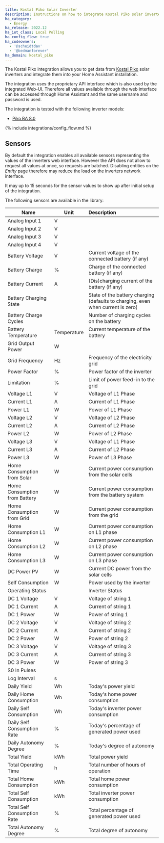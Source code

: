 ```yaml
---
title: Kostal Piko Solar Inverter
description: Instructions on how to integrate Kostal Piko solar inverter within Home Assistant.
ha_category:
  - Energy
ha_release: 2022.12
ha_iot_class: Local Polling
ha_config_flow: true
ha_codeowners:
  - '@scheidtdav'
  - '@bedmanforever'
ha_domain: kostal_piko
---
```


The Kostal Piko integration allows you to get data from [Kostal Piko](https://www.kostal-solar-electric.com/) solar inverters and integrate them into your Home Assistant installation.

The integration uses the proprietary API interface which is also used by the
integrated Web-UI.
Therefore all values available through the web interface can be accessed through
Home Assistant and the same username and password is used.

The integration is tested with the following inverter models:

- [Piko BA 8.0](https://www.kostal-solar-electric.com/en-gb/download/archiv/#Solar%20Inverter/PIKO%20BA%206.0%20-%2010/United%20Kingdom/)

{% include integrations/config_flow.md %}

## Sensors

By default the integration enables all available sensors representing the values
of the inverters web interface. However the API does not allow to request all
values at once, so requests are batched.
Disabling entities on the *Entity* page therefore may reduce the load on the
inverters network interface.

<div class='note'>
It may up to 15 seconds for the sensor values to show up after initial setup of
the integration.
</div>

The following sensors are available in the library:

| Name                          | Unit        | Description                                                                     |
| ----------------------------- | ----------- | :------------------------------------------------------------------------------ |
| Analog Input 1                | V           |                                                                                 |
| Analog Input 2                | V           |                                                                                 |
| Analog Input 3                | V           |                                                                                 |
| Analog Input 4                | V           |                                                                                 |
| Battery Voltage               | V           | Current voltage of the connected battery (if any)                               |
| Battery Charge                | %           | Charge of the connected battery (if any)                                        |
| Battery Current               | A           | (Dis)charging current of the battery (if any)                                   |
| Battery Charging State        |             | State of the battery charging (defaults to charging, even when current is zero) |
| Battery Charge Cycles         |             | Number of charging cycles on the battery                                        |
| Battery Temperature           | Temperature | Current temperature of the battery                                              |
| Grid Output Power             | W           |                                                                                 |
| Grid Frequency                | Hz          | Frequency of the electricity grid                                               |
| Power Factor                  | %           | Power factor of the inverter                                                    |
| Limitation                    | %           | Limit of power feed-in to the grid                                              |
| Voltage L1                    | V           | Voltage of L1 Phase                                                             |
| Current L1                    | A           | Current of L1 Phase                                                             |
| Power L1                      | W           | Power of L1 Phase                                                               |
| Voltage L2                    | V           | Voltage of L2 Phase                                                             |
| Current L2                    | A           | Current of L2 Phase                                                             |
| Power L2                      | W           | Power of L2 Phase                                                               |
| Voltage L3                    | V           | Voltage of L1 Phase                                                             |
| Current L3                    | A           | Current of L2 Phase                                                             |
| Power L3                      | W           | Power of L3 Phase                                                               |
| Home Consumption from Solar   | W           | Current power consumption from the solar cells                                  |
| Home Consumption from Battery | W           | Current power consumption from the battery system                               |
| Home Consumption from Grid    | W           | Current power consumption from the grid                                         |
| Home Consumption L1           | W           | Current power consumption on L1 phase                                           |
| Home Consumption L2           | W           | Current power consumption on L2 phase                                           |
| Home Consumption L3           | W           | Current power consumption on L3 phase                                           |
| DC Power PV                   | W           | Current DC power from the solar cells                                           |
| Self Consumption              | W           | Power used by the inverter                                                      |
| Operating Status              |             | Inverter Status                                                                 |
| DC 1 Voltage                  | V           | Voltage of string 1                                                             |
| DC 1 Current                  | A           | Current of string 1                                                             |
| DC 1 Power                    | W           | Power of string 1                                                               |
| DC 2 Voltage                  | V           | Voltage of string 2                                                             |
| DC 2 Current                  | A           | Current of string 2                                                             |
| DC 2 Power                    | W           | Power of string 2                                                               |
| DC 3 Voltage                  | V           | Voltage of string 3                                                             |
| DC 3 Current                  | A           | Current of string 3                                                             |
| DC 3 Power                    | W           | Power of string 3                                                               |
| S0 In Pulses                  |             |                                                                                 |
| Log Interval                  | s           |                                                                                 |
| Daily Yield                   | Wh          | Today's power yield                                                             |
| Daily Home Consumption        | Wh          | Today's home power consumption                                                  |
| Daily Self Consumption        | Wh          | Today's inverter power consumption                                              |
| Daily Self Consumption Rate   | %           | Today's percentage of generated power used                                      |
| Daily Autonomy Degree         | %           | Today's degree of autonomy                                                      |
| Total Yield                   | kWh         | Total power yield                                                               |
| Total Operating Time          | h           | Total number of hours of operation                                              |
| Total Home Consumption        | kWh         | Total home power consumption                                                    |
| Total Self Consumption        | kWh         | Total inverter power consumption                                                |
| Total Self Consumption Rate   | %           | Total percentage of generated power used                                        |
| Total Autonomy Degree         | %           | Total degree of autonomy                                                        |
